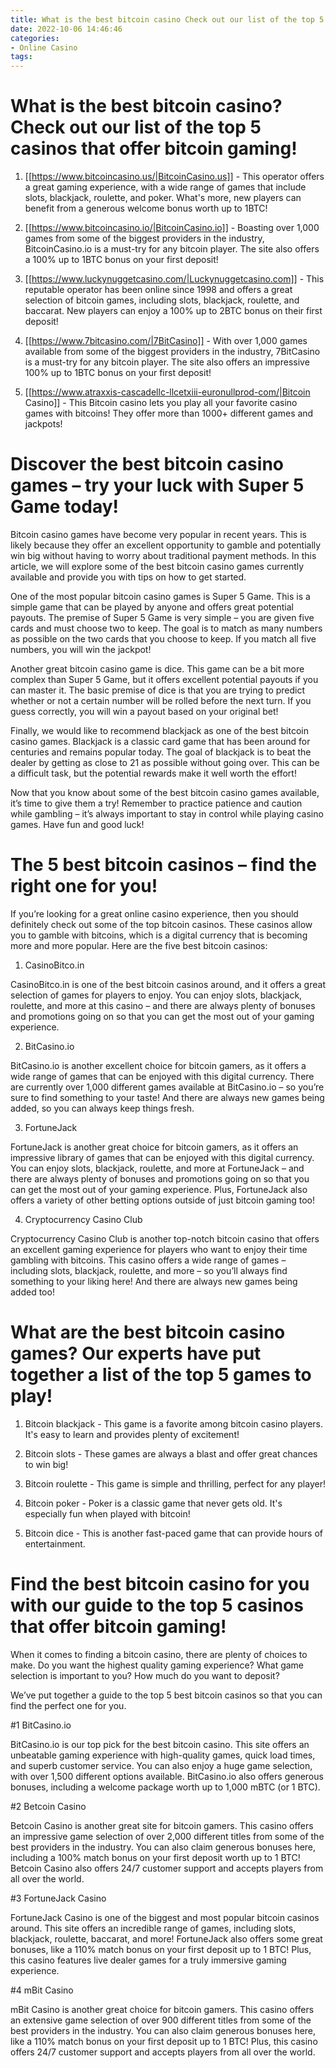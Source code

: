 ```yaml
---
title: What is the best bitcoin casino Check out our list of the top 5 casinos that offer bitcoin gaming!
date: 2022-10-06 14:46:46
categories:
- Online Casino
tags:
---
```



#  What is the best bitcoin casino? Check out our list of the top 5 casinos that offer bitcoin gaming!

1. [[https://www.bitcoincasino.us/|BitcoinCasino.us]] - This operator offers a great gaming experience, with a wide range of games that include slots, blackjack, roulette, and poker. What's more, new players can benefit from a generous welcome bonus worth up to 1BTC!

2. [[https://www.bitcoincasino.io/|BitcoinCasino.io]] - Boasting over 1,000 games from some of the biggest providers in the industry, BitcoinCasino.io is a must-try for any bitcoin player. The site also offers a 100% up to 1BTC bonus on your first deposit!

3. [[https://www.luckynuggetcasino.com/|Luckynuggetcasino.com]] - This reputable operator has been online since 1998 and offers a great selection of bitcoin games, including slots, blackjack, roulette, and baccarat. New players can enjoy a 100% up to 2BTC bonus on their first deposit!

4. [[https://www.7bitcasino.com/|7BitCasino]] - With over 1,000 games available from some of the biggest providers in the industry, 7BitCasino is a must-try for any bitcoin player. The site also offers an impressive 100% up to 1BTC bonus on your first deposit!

5. [[https://www.atraxxis-cascadellc-llcetxiii-euronullprod-com/|Bitcoin Casino]] - This Bitcoin casino lets you play all your favorite casino games with bitcoins! They offer more than 1000+ different games and jackpots!

#  Discover the best bitcoin casino games – try your luck with Super 5 Game today!

Bitcoin casino games have become very popular in recent years. This is likely because they offer an excellent opportunity to gamble and potentially win big without having to worry about traditional payment methods. In this article, we will explore some of the best bitcoin casino games currently available and provide you with tips on how to get started.

One of the most popular bitcoin casino games is Super 5 Game. This is a simple game that can be played by anyone and offers great potential payouts. The premise of Super 5 Game is very simple – you are given five cards and must choose two to keep. The goal is to match as many numbers as possible on the two cards that you choose to keep. If you match all five numbers, you will win the jackpot!

Another great bitcoin casino game is dice. This game can be a bit more complex than Super 5 Game, but it offers excellent potential payouts if you can master it. The basic premise of dice is that you are trying to predict whether or not a certain number will be rolled before the next turn. If you guess correctly, you will win a payout based on your original bet!

Finally, we would like to recommend blackjack as one of the best bitcoin casino games. Blackjack is a classic card game that has been around for centuries and remains popular today. The goal of blackjack is to beat the dealer by getting as close to 21 as possible without going over. This can be a difficult task, but the potential rewards make it well worth the effort!

Now that you know about some of the best bitcoin casino games available, it’s time to give them a try! Remember to practice patience and caution while gambling – it’s always important to stay in control while playing casino games. Have fun and good luck!

#  The 5 best bitcoin casinos – find the right one for you!

If you’re looking for a great online casino experience, then you should definitely check out some of the top bitcoin casinos. These casinos allow you to gamble with bitcoins, which is a digital currency that is becoming more and more popular. Here are the five best bitcoin casinos:

1. CasinoBitco.in

CasinoBitco.in is one of the best bitcoin casinos around, and it offers a great selection of games for players to enjoy. You can enjoy slots, blackjack, roulette, and more at this casino – and there are always plenty of bonuses and promotions going on so that you can get the most out of your gaming experience.

2. BitCasino.io

BitCasino.io is another excellent choice for bitcoin gamers, as it offers a wide range of games that can be enjoyed with this digital currency. There are currently over 1,000 different games available at BitCasino.io – so you’re sure to find something to your taste! And there are always new games being added, so you can always keep things fresh.

3. FortuneJack

FortuneJack is another great choice for bitcoin gamers, as it offers an impressive library of games that can be enjoyed with this digital currency. You can enjoy slots, blackjack, roulette, and more at FortuneJack – and there are always plenty of bonuses and promotions going on so that you can get the most out of your gaming experience. Plus, FortuneJack also offers a variety of other betting options outside of just bitcoin gaming too!

4. Cryptocurrency Casino Club

Cryptocurrency Casino Club is another top-notch bitcoin casino that offers an excellent gaming experience for players who want to enjoy their time gambling with bitcoins. This casino offers a wide range of games – including slots, blackjack, roulette, and more – so you’ll always find something to your liking here! And there are always new games being added too!

#  What are the best bitcoin casino games? Our experts have put together a list of the top 5 games to play!

1. Bitcoin blackjack - This game is a favorite among bitcoin casino players. It's easy to learn and provides plenty of excitement!

2. Bitcoin slots - These games are always a blast and offer great chances to win big!

3. Bitcoin roulette - This game is simple and thrilling, perfect for any player!

4. Bitcoin poker - Poker is a classic game that never gets old. It's especially fun when played with bitcoin!

5. Bitcoin dice - This is another fast-paced game that can provide hours of entertainment.

#  Find the best bitcoin casino for you with our guide to the top 5 casinos that offer bitcoin gaming!

When it comes to finding a bitcoin casino, there are plenty of choices to make. Do you want the highest quality gaming experience? What game selection is important to you? How much do you want to deposit?

We’ve put together a guide to the top 5 best bitcoin casinos so that you can find the perfect one for you.

#1 BitCasino.io

BitCasino.io is our top pick for the best bitcoin casino. This site offers an unbeatable gaming experience with high-quality games, quick load times, and superb customer service. You can also enjoy a huge game selection, with over 1,500 different options available. BitCasino.io also offers generous bonuses, including a welcome package worth up to 1,000 mBTC (or 1 BTC).

#2 Betcoin Casino

Betcoin Casino is another great site for bitcoin gamers. This casino offers an impressive game selection of over 2,000 different titles from some of the best providers in the industry. You can also claim generous bonuses here, including a 100% match bonus on your first deposit worth up to 1 BTC! Betcoin Casino also offers 24/7 customer support and accepts players from all over the world.

#3 FortuneJack Casino

FortuneJack Casino is one of the biggest and most popular bitcoin casinos around. This site offers an incredible range of games, including slots, blackjack, roulette, baccarat, and more! FortuneJack also offers some great bonuses, like a 110% match bonus on your first deposit up to 1 BTC! Plus, this casino features live dealer games for a truly immersive gaming experience.

#4 mBit Casino

mBit Casino is another great choice for bitcoin gamers. This casino offers an extensive game selection of over 900 different titles from some of the best providers in the industry. You can also claim generous bonuses here, like a 110% match bonus on your first deposit up to 1 BTC! Plus, this casino offers 24/7 customer support and accepts players from all over the world.